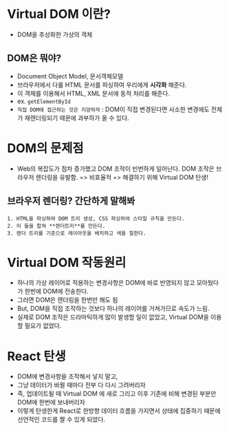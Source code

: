 # Virtual DOM 이란?
- DOM을 추상화한 가상의 객체

## DOM은 뭐야?
- Document Object Model, 문서객체모델
- 브라우저에서 다룰 HTML 문서를 파싱하여 우리에게 **시각화** 해준다.
- 이 객체를 이용해서 HTML, XML 문서에 동적 처리를 해준다.
- ex. `getElementById`
- `직접 DOM에 접근하는 것은 지양하자` : DOM이 직접 변경된다면 사소한 변경에도 전체가 재렌더링되기 때문에 과부하가 올 수 있다.

# DOM의 문제점
- Web의 복잡도가 점차 증가했고 DOM 조작이 빈번하게 일어난다. DOM 조작은 브라우저 렌더링을 유발함. => 비효율적 => 해결하기 위해 Virtual DOM 탄생!

## 브라우저 렌더링? 간단하게 말해봐
    1. HTML을 파싱하여 DOM 트리 생성, CSS 파싱하여 스타일 규칙을 만든다.
    2. 이 둘을 합쳐 **렌더트리**를 만든다.
    3. 렌더 트리를 기준으로 레이아웃을 배치하고 색을 칠한다.

# Virtual DOM 작동원리
- 하나의 가상 레이어로 적용하는 변경사항은 DOM에 바로 반영되지 않고 모아뒀다가 한번에 DOM에 전송한다.
- 그러면 DOM은 렌더링을 한번만 해도 됨
- But, DOM을 직접 조작하는 것보다 하나의 레이어를 거쳐가므로 속도가 느림.
- 실제로 DOM 조작은 드라마틱하게 많이 발생할 일이 없었고, Virtual DOM을 이용할 필요가 없었다.

# React 탄생
- DOM에 변경사항을 조작해서 넣지 말고,
- 그냥 데이터가 바뀔 때마다 전부 다 다시 그려버리자
- 즉, 업데이트될 때 Virtual DOM 에 새로 그리고 이후 기존에 비해 변경된 부분만 DOM에 한번에 보내버리자
- 이렇게 탄생한게 React로 한방향 데이터 흐름을 가지면서 상태에 집중하기 때문에 선언적인 코드를 짤 수 있게 되었다.
